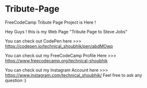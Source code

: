 # Tribute-Page
FreeCodeCamp Tribute Page Project is Here !

Hey Guys ! this is my Web Page "Tribute Page to Steve Jobs"

You can check out CodePen here >>> https://codepen.io/technical_shoubhik/pen/abdMOwp

You can check out my FreeCodeCamp Profile Here >>> https://www.freecodecamp.org/technical-shoubhik

You can check out my Instagram Account here >>> https://www.instagram.com/technical_shoubhik/
Feel free to ask any question :)
